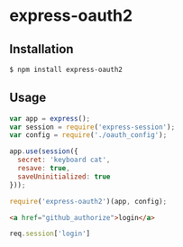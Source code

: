 # express-oauth2

## Installation

``` bash
$ npm install express-oauth2
```

## Usage


``` js
var app = express();
var session = require('express-session');
var config = require('./oauth_config');

app.use(session({
  secret: 'keyboard cat',
  resave: true,
  saveUninitialized: true
}));

require('express-oauth2')(app, config);
```

``` html
<a href="github_authorize">login</a>
```

``` js
req.session['login']
```